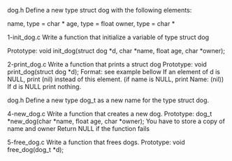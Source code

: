 dog.h
Define a new type struct dog with the following elements:

name, type = char *
age, type = float
owner, type = char *

1-init_dog.c
Write a function that initialize a variable of type struct dog

Prototype: void init_dog(struct dog *d, char *name, float age, char *owner);

2-print_dog.c
Write a function that prints a struct dog
Prototype: void print_dog(struct dog *d);
Format: see example bellow
If an element of d is NULL, print (nil) instead of this element. (if name is NULL, print Name: (nil))
If d is NULL print nothing.

dog.h
Define a new type dog_t as a new name for the type struct dog.

4-new_dog.c
Write a function that creates a new dog.
Prototype: dog_t *new_dog(char *name, float age, char *owner);
You have to store a copy of name and owner
Return NULL if the function fails

5-free_dog.c
Write a function that frees dogs.
Prototype: void free_dog(dog_t *d);